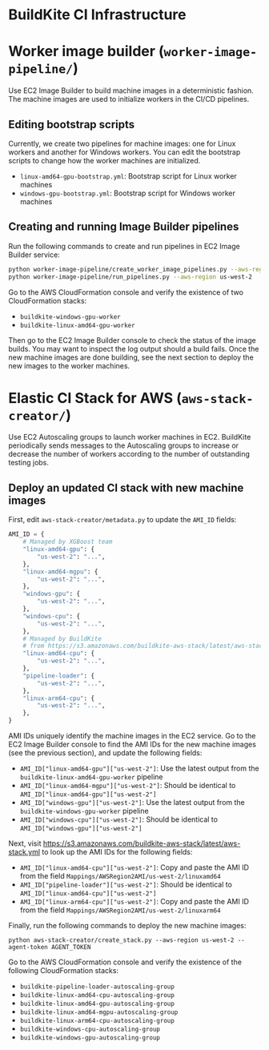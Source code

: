 BuildKite CI Infrastructure
===========================

# Worker image builder (`worker-image-pipeline/`)

Use EC2 Image Builder to build machine images in a deterministic fashion.
The machine images are used to initialize workers in the CI/CD pipelines.

## Editing bootstrap scripts

Currently, we create two pipelines for machine images: one for Linux workers and another
for Windows workers.
You can edit the bootstrap scripts to change how the worker machines are initialized.

* `linux-amd64-gpu-bootstrap.yml`: Bootstrap script for Linux worker machines
* `windows-gpu-bootstrap.yml`: Bootstrap script for Windows worker machines

## Creating and running Image Builder pipelines

Run the following commands to create and run pipelines in EC2 Image Builder service:
```bash
python worker-image-pipeline/create_worker_image_pipelines.py --aws-region us-west-2
python worker-image-pipeline/run_pipelines.py --aws-region us-west-2
```
Go to the AWS CloudFormation console and verify the existence of two CloudFormation stacks:
* `buildkite-windows-gpu-worker`
* `buildkite-linux-amd64-gpu-worker`

Then go to the EC2 Image Builder console to check the status of the image builds. You may
want to inspect the log output should a build fails.
Once the new machine images are done building, see the next section to deploy the new
images to the worker machines.

# Elastic CI Stack for AWS (`aws-stack-creator/`)

Use EC2 Autoscaling groups to launch worker machines in EC2. BuildKite periodically sends
messages to the Autoscaling groups to increase or decrease the number of workers according
to the number of outstanding testing jobs.

## Deploy an updated CI stack with new machine images

First, edit `aws-stack-creator/metadata.py` to update the `AMI_ID` fields:
```python
AMI_ID = {
    # Managed by XGBoost team
    "linux-amd64-gpu": {
        "us-west-2": "...",
    },
    "linux-amd64-mgpu": {
        "us-west-2": "...",
    },
    "windows-gpu": {
        "us-west-2": "...",
    },
    "windows-cpu": {
        "us-west-2": "...",
    },
    # Managed by BuildKite
    # from https://s3.amazonaws.com/buildkite-aws-stack/latest/aws-stack.yml
    "linux-amd64-cpu": {
        "us-west-2": "...",
    },
    "pipeline-loader": {
        "us-west-2": "...",
    },
    "linux-arm64-cpu": {
        "us-west-2": "...",
    },
}
```
AMI IDs uniquely identify the machine images in the EC2 service.
Go to the EC2 Image Builder console to find the AMI IDs for the new machine images
(see the previous section), and update the following fields:

* `AMI_ID["linux-amd64-gpu"]["us-west-2"]`:
  Use the latest output from the `buildkite-linux-amd64-gpu-worker` pipeline
* `AMI_ID["linux-amd64-mgpu"]["us-west-2"]`:
  Should be identical to `AMI_ID["linux-amd64-gpu"]["us-west-2"]`
* `AMI_ID["windows-gpu"]["us-west-2"]`:
  Use the latest output from the `buildkite-windows-gpu-worker` pipeline
* `AMI_ID["windows-cpu"]["us-west-2"]`:
  Should be identical to  `AMI_ID["windows-gpu"]["us-west-2"]`

Next, visit https://s3.amazonaws.com/buildkite-aws-stack/latest/aws-stack.yml
to look up the AMI IDs for the following fields:

* `AMI_ID["linux-amd64-cpu"]["us-west-2"]`: Copy and paste the AMI ID from the field
  `Mappings/AWSRegion2AMI/us-west-2/linuxamd64`
* `AMI_ID["pipeline-loader"]["us-west-2"]`:
   Should be identical to `AMI_ID["linux-amd64-cpu"]["us-west-2"]`
* `AMI_ID["linux-arm64-cpu"]["us-west-2"]`: Copy and paste the AMI ID from the field
  `Mappings/AWSRegion2AMI/us-west-2/linuxarm64`

Finally, run the following commands to deploy the new machine images:
```
python aws-stack-creator/create_stack.py --aws-region us-west-2 --agent-token AGENT_TOKEN
```
Go to the AWS CloudFormation console and verify the existence of the following
CloudFormation stacks:
* `buildkite-pipeline-loader-autoscaling-group`
* `buildkite-linux-amd64-cpu-autoscaling-group`
* `buildkite-linux-amd64-gpu-autoscaling-group`
* `buildkite-linux-amd64-mgpu-autoscaling-group`
* `buildkite-linux-arm64-cpu-autoscaling-group`
* `buildkite-windows-cpu-autoscaling-group`
* `buildkite-windows-gpu-autoscaling-group`
